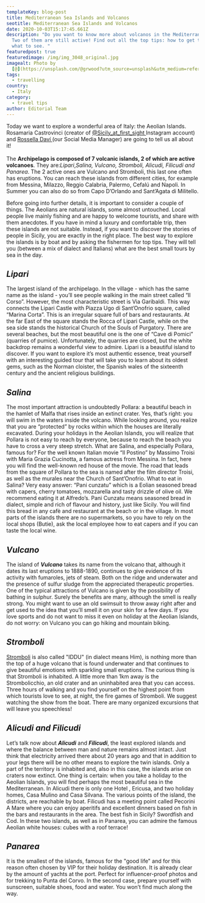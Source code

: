 ```yaml
---
templateKey: blog-post
title: Mediterranean Sea Islands and Volcanos
seotitle: Mediterranean Sea Islands and Volcanos
date: 2020-10-03T15:17:45.661Z
description: "Do you want to know more about volcanos in the Mediterranean Sea?
  Two of them are still active! Find out all the top tips: how to get there and
  what to see. "
featuredpost: true
featuredimage: /img/img_3048_original.jpg
imagealt: Photo by
  [@](https://unsplash.com/@grwood?utm_source=unsplash&utm_medium=referral&utm_content=creditCopyText)[rory_in_trip](https://www.instagram.com/rory_in_trip/)
tags:
  - travelling
country:
  - Italy
category:
  - travel tips
author: Editorial Team
---
```

Today we want to explore a wonderful area of Italy: the Aeolian Islands. Rosamaria Castrovinci (creator of [@Sicily_at_first_sight ](https://www.instagram.com/sicily_at_first_sight/)Instagram account) and [Rossella Daví ](https://www.thexpatmagazine.com/authors/rossella-davi)(our Social Media Manager) are going to tell us all about it!\
\
The **Archipelago is composed of 7 volcanic islands, 2 of which are active volcanoes**. They are:*Lipari*,*Salina, Vulcano, Stromboli, Alicudi, Filicudi and Panarea*. The 2 active ones are Vulcano and Stromboli, this last one often has eruptions. You can reach these islands from different cities, for example from Messina, Milazzo, Reggio Calabria, Palermo, Cefalú and Napoli. In Summer you can also do so from Capo D’Orlando and Sant’Agata di Militello.

Before going into further details, it is important to consider a couple of things. The Aeolians are natural islands, some almost untouched. Local people live mainly fishing and are happy to welcome tourists, and share with them anecdotes. If you have in mind a luxury and comfortable trip, then these islands are not suitable. Instead, if you want to discover the stories of people in Sicily, you are exactly in the right place. The best way to explore the islands is by boat and by asking the fishermen for top tips. They will tell you (between a mix of dialect and Italians) what are the best small tours by sea in the day.

## ***Lipari*** 

The largest island of the archipelago. In the village - which has the same name as the island - you’ll see people walking in the main street called “Il Corso”. However, the most characteristic street is Via Garibaldi. This way connects the Lipari Castle with Piazza Ugo di Sant’Onofrio square, called “Marina Corta”. This is an irregular square full of bars and restaurants. At the far East of the square stands the Rocca of Lipari Castle, while on the sea side stands the historical Church of the Souls of Purgatory. There are several beaches, but the most beautiful one is the one of “Cave di Pomici” (quarries of pumice). Unfortunately, the quarries are closed, but the white backdrop remains a wonderful view to admire. Lipari is a beautiful island to discover. If you want to explore it’s most authentic essence, treat yourself with an interesting guided tour that will take you to learn about its oldest gems, such as the Norman cloister, the Spanish wales of the sixteenth century and the ancient religious buildings.

## ***Salina*** 

The most important attraction is undoubtedly Pollara: a beautiful beach in the hamlet of Malfa that rises inside an extinct crater. Yes, that’s right: you will swim in the waters inside the volcano. While looking around, you realize that you are “protected” by rocks within which the houses are literally excavated. During your holidays in the Aeolian Islands, you will realize that Pollara is not easy to reach by everyone, because to reach the beach you have to cross a very steep stretch. What are Salina, and especially Pollara, famous for? For the well known Italian movie “Il Postino” by Massimo Troisi with Maria Grazia Cucinotta, a famous actress from Messina. In fact, here you will find the well-known red house of the movie. The road that leads from the square of Pollara to the sea is named after the film director Troisi, as well as the murales near the Church of Sant’Onofrio. What to eat in Salina? Very easy answer: “Pani cunzatu” which is a Eolian seasoned bread with capers, cherry tomatoes, mozzarella and tasty drizzle of olive oil. We recommend eating it at Alfredo’s. Pani Cunzatu means seasoned bread in dialect, simple and rich of flavour and history, just like Sicily. You will find this bread in any cafè and restaurant at the beach or in the village. In most parts of the islands there are no supermarkets, so you have to rely on the local shops (Butie), ask the local employee how to eat capers and if you can taste the local wine.

## *Vulcano*

The island of ***Vulcano*** takes its name from the volcano that, although it dates its last eruptions to 1888-1890, continues to give evidence of its activity with fumaroles, jets of steam. Both on the ridge and underwater and the presence of sulfur sludge from the appreciated therapeutic properties. One of the typical attractions of Vulcano is given by the possibility of bathing in sulphur. Surely the benefits are many, although the smell is really strong. You might want to use an old swimsuit to throw away right after and get used to the idea that you’ll smell it on your skin for a few days. If you love sports and do not want to miss it even on holiday at the Aeolian Islands, do not worry: on Vulcano you can go hiking and mountain biking.

## *Stromboli*

[Stromboli](https://www.youtube.com/watch?v=5v29Vv6KeRA) is also called "IDDU" (in dialect means Him), is nothing more than the top of a huge volcano that is found underwater and that continues to give beautiful emotions with sparkling small eruptions. The curious thing is that Stromboli is inhabited. A little more than 1km away is the Strombolicchio, an old crater and an uninhabited area that you can access. Three hours of walking and you find yourself on the highest point from which tourists love to see, at night, the fire games of Stromboli. We suggest watching the show from the boat. There are many organized excursions that will leave you speechless!

## *Alicudi and Filicudi*

Let’s talk now about ***Alicudi*** and ***Filicudi***, the least explored islands and where the balance between man and nature remains almost intact. Just think that electricity arrived there about 20 years ago and that in addition to your legs there will be no other means to explore the twin islands. Only a part of the territory is inhabited and, also in this case, the islands arise on craters now extinct. One thing is certain: when you take a holiday to the Aeolian Islands, you will find perhaps the most beautiful sea in the Mediterranean. In Alicudi there is only one Hotel , Ericusa, and two holiday homes, Casa Mulino and Casa Silvana. The various points of the island, the districts, are reachable by boat. Filicudi has a meeting point called Pecorini A Mare where you can enjoy aperitifs and excellent dinners based on fish in the bars and restaurants in the area. The best fish in Sicily? Swordfish and Cod. In these two islands, as well as in Panarea, you can admire the famous Aeolian white houses: cubes with a roof terrace!

## ***Panarea***

It is the smallest of the islands, famous for the "good life" and for this reason often chosen by VIP for their holiday destination. It is already clear by the amount of yachts at the port. Perfect for influencer-proof photos and for trekking to Punta del Corvo. In the second case, prepare yourself with sunscreen, suitable shoes, food and water. You won’t find much along the way.